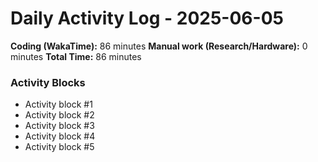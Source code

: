 # Daily Activity Log - 2025-06-05

**Coding (WakaTime):** 86 minutes
**Manual work (Research/Hardware):** 0 minutes
**Total Time:** 86 minutes

### Activity Blocks
- Activity block #1
- Activity block #2
- Activity block #3
- Activity block #4
- Activity block #5
